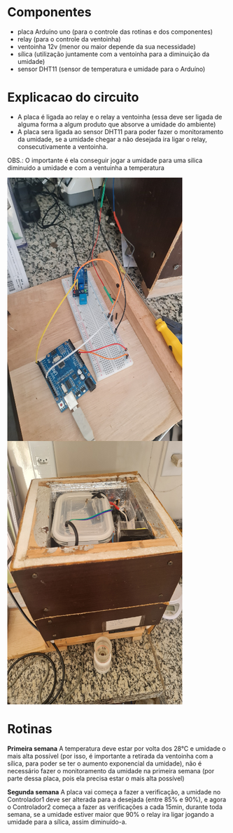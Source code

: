 # Componentes
* placa Arduíno uno (para o controle das rotinas e dos componentes)
* relay (para o controle da ventoinha)
* ventoinha 12v (menor ou maior depende da sua necessidade) 
* sílica (utilização juntamente com a ventoinha para a diminuição da umidade)
* sensor DHT11 (sensor de temperatura e umidade para o Arduíno)

# Explicacao do circuito
* A placa é  ligada ao relay e o relay a ventoinha (essa deve ser ligada de alguma forma a algum produto que absorve a umidade do ambiente)
* A placa sera ligada ao sensor DHT11 para poder fazer o monitoramento da umidade, se a umidade chegar a não desejada ira ligar o relay, consecutivamente a ventoinha.

OBS.: O importante é  ela conseguir jogar a umidade para uma silica diminuido a umidade e com a ventuinha a temperatura  

<picture>
    <img align="center" height="600" width="400" src="../src/img1.jpg"/>
</picture>

<picture>
    <img align="center" height="600" width="400" src="../src/img5.jpg"/>
</picture>

# Rotinas
**Primeira semana**
A temperatura deve estar por volta dos 28°C e umidade o mais alta possível (por isso, é importante a retirada da ventoinha com a sílica, para poder se ter o aumento exponencial da umidade), não é necessário fazer o monitoramento da umidade na primeira semana (por parte dessa placa, pois ela precisa estar o mais alta possível)

**Segunda semana**
A placa vai começa a fazer a verificação, a umidade no Controlador1 deve ser alterada para a desejada (entre 85% e 90%), e agora o Controlador2 começa a fazer as verificações a cada 15min, durante toda semana, se a umidade estiver maior que 90% o relay ira ligar jogando a umidade para a sílica, assim diminuído-a.
